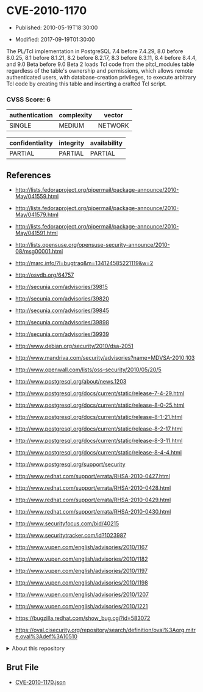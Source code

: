 # CVE-2010-1170

- Published: 2010-05-19T18:30:00

- Modified: 2017-09-19T01:30:00

The PL/Tcl implementation in PostgreSQL 7.4 before 7.4.29, 8.0 before 8.0.25, 8.1 before 8.1.21, 8.2 before 8.2.17, 8.3 before 8.3.11, 8.4 before 8.4.4, and 9.0 Beta before 9.0 Beta 2 loads Tcl code from the pltcl_modules table regardless of the table's ownership and permissions, which allows remote authenticated users, with database-creation privileges, to execute arbitrary Tcl code by creating this table and inserting a crafted Tcl script.

### CVSS Score: **6**

| authentication | complexity | vector |
| --- | --- | --- |
| SINGLE | MEDIUM | NETWORK |

| confidentiality | integrity | availability |
| --- | --- | --- |
| PARTIAL | PARTIAL | PARTIAL |

## References

* http://lists.fedoraproject.org/pipermail/package-announce/2010-May/041559.html

* http://lists.fedoraproject.org/pipermail/package-announce/2010-May/041579.html

* http://lists.fedoraproject.org/pipermail/package-announce/2010-May/041591.html

* http://lists.opensuse.org/opensuse-security-announce/2010-08/msg00001.html

* http://marc.info/?l=bugtraq&m=134124585221119&w=2

* http://osvdb.org/64757

* http://secunia.com/advisories/39815

* http://secunia.com/advisories/39820

* http://secunia.com/advisories/39845

* http://secunia.com/advisories/39898

* http://secunia.com/advisories/39939

* http://www.debian.org/security/2010/dsa-2051

* http://www.mandriva.com/security/advisories?name=MDVSA-2010:103

* http://www.openwall.com/lists/oss-security/2010/05/20/5

* http://www.postgresql.org/about/news.1203

* http://www.postgresql.org/docs/current/static/release-7-4-29.html

* http://www.postgresql.org/docs/current/static/release-8-0-25.html

* http://www.postgresql.org/docs/current/static/release-8-1-21.html

* http://www.postgresql.org/docs/current/static/release-8-2-17.html

* http://www.postgresql.org/docs/current/static/release-8-3-11.html

* http://www.postgresql.org/docs/current/static/release-8-4-4.html

* http://www.postgresql.org/support/security

* http://www.redhat.com/support/errata/RHSA-2010-0427.html

* http://www.redhat.com/support/errata/RHSA-2010-0428.html

* http://www.redhat.com/support/errata/RHSA-2010-0429.html

* http://www.redhat.com/support/errata/RHSA-2010-0430.html

* http://www.securityfocus.com/bid/40215

* http://www.securitytracker.com/id?1023987

* http://www.vupen.com/english/advisories/2010/1167

* http://www.vupen.com/english/advisories/2010/1182

* http://www.vupen.com/english/advisories/2010/1197

* http://www.vupen.com/english/advisories/2010/1198

* http://www.vupen.com/english/advisories/2010/1207

* http://www.vupen.com/english/advisories/2010/1221

* https://bugzilla.redhat.com/show_bug.cgi?id=583072

* https://oval.cisecurity.org/repository/search/definition/oval%3Aorg.mitre.oval%3Adef%3A10510

<details>
<summary>About this repository</summary> 

  This repository is part of the project [Live Hack CVE](https://github.com/Live-Hack-CVE). Main website can be found [www.live-hack.org](https://www.live-hack.org) 
  
  Made by [Sn0wAlice](https://github.com/Sn0wAlice) for the people that care about security and need to have a feed of the latest CVEs. Hope you enjoy it, don't forget to star the repo and follow me on [Twitter](https://twitter.com/Sn0wAlice) and [Github](https://github.com/Sn0wAlice). And that is my [personnal website](https://www.alice-snow.me/)

  - [Home Page](https://github.com/Live-Hack-CVE)
  - [Framework](https://github.com/Live-Hack-CVE/cve-framework)
  - [CVE database](https://github.com/Live-Hack-CVE/full_database)
  - [Changelog](https://github.com/Live-Hack-CVE/Changelog)
</details>

## Brut File

* [CVE-2010-1170.json](https://raw.githubusercontent.com/Live-Hack-CVE/full_database/main/cves/2010/CVE-2010-1170.json)

